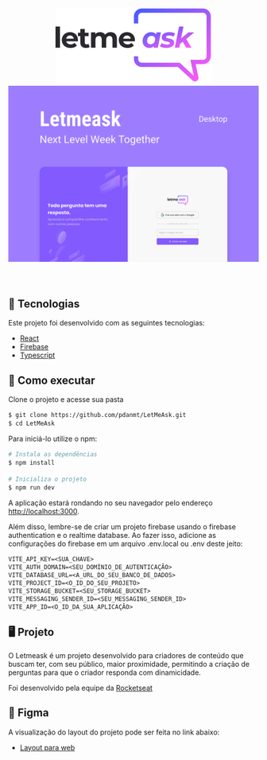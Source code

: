 <h1 align='center'>
    <img src='public/logo.svg' /><br />
    <img src='public/cover.svg' />
</h1>
<br/ >

## 🧪 Tecnologias
Este projeto foi desenvolvido com as seguintes tecnologias:

- [React](https://react.dev/)
- [Firebase](https://firebase.google.com/?hl=pt-br)
- [Typescript](https://www.typescriptlang.org/)

## 🚀 Como executar

Clone  o projeto e acesse sua pasta

```bash
$ git clone https://github.com/pdanmt/LetMeAsk.git
$ cd LetMeAsk
```
Para iniciá-lo utilize o npm:
```bash
# Instala as dependências
$ npm install

# Inicializa o projeto
$ npm run dev
```
A aplicação estará rondando no seu navegador pelo endereço [http://localhost:3000](http://localhost:3000).

Além disso, lembre-se de criar um projeto firebase usando o firebase authentication e o realtime database. Ao fazer isso, adicione as configurações do firebase em um arquivo .env.local ou .env deste jeito:

```dotenv
VITE_API_KEY=<SUA_CHAVE>
VITE_AUTH_DOMAIN=<SEU_DOMÍNIO_DE_AUTENTICAÇÃO>
VITE_DATABASE_URL=<A_URL_DO_SEU_BANCO_DE_DADOS>
VITE_PROJECT_ID=<O_ID_DO_SEU_PROJETO>
VITE_STORAGE_BUCKET=<SEU_STORAGE_BUCKET>
VITE_MESSAGING_SENDER_ID=<SEU_MESSAGING_SENDER_ID>
VITE_APP_ID=<O_ID_DA_SUA_APLICAÇÃO>
```

## 🖥️ Projeto
O Letmeask é um projeto desenvolvido para criadores de conteúdo que buscam ter, com seu público, maior proximidade, permitindo a criação de perguntas para que o criador responda com dinamicidade.

Foi desenvolvido pela equipe da [Rocketseat](https://www.rocketseat.com.br)

## 📝 Figma
A visualização do layout do projeto pode ser feita no link abaixo:

- [Layout para web](https://www.figma.com/design/CAEUMAHiUggQrw24ssbMoK/Letmeask-(Community)?node-id=0-1&node-type=canvas&t=FeXYgKiKoAi6rXRG-0)